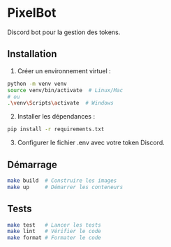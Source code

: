# PixelBot

Discord bot pour la gestion des tokens.

## Installation

1. Créer un environnement virtuel :
```bash
python -m venv venv
source venv/bin/activate  # Linux/Mac
# ou
.\venv\Scripts\activate  # Windows
```

2. Installer les dépendances :
```bash
pip install -r requirements.txt
```

3. Configurer le fichier .env avec votre token Discord.

## Démarrage

```bash
make build  # Construire les images
make up     # Démarrer les conteneurs
```

## Tests

```bash
make test   # Lancer les tests
make lint   # Vérifier le code
make format # Formater le code
```
